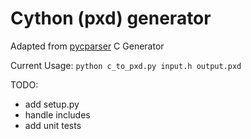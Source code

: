 # Cython (pxd) generator

Adapted from [pycparser](https://github.com/eliben/pycparser) C Generator

Current Usage:
  ```python c_to_pxd.py input.h output.pxd ```

TODO:
-  add setup.py
-  handle includes
-  add unit tests
